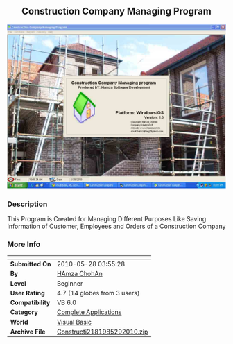 ﻿<div align="center">

## Construction Company Managing Program

<img src="PIC201052912483912.jpg">
</div>

### Description

This Program is Created for Managing Different Purposes Like Saving Information of Customer, Employees and Orders of a Construction Company
 
### More Info
 


<span>             |<span>
---                |---
**Submitted On**   |2010-05-28 03:55:28
**By**             |[HAmza ChohAn](https://github.com/Planet-Source-Code/PSCIndex/blob/master/ByAuthor/hamza-chohan.md)
**Level**          |Beginner
**User Rating**    |4.7 (14 globes from 3 users)
**Compatibility**  |VB 6\.0
**Category**       |[Complete Applications](https://github.com/Planet-Source-Code/PSCIndex/blob/master/ByCategory/complete-applications__1-27.md)
**World**          |[Visual Basic](https://github.com/Planet-Source-Code/PSCIndex/blob/master/ByWorld/visual-basic.md)
**Archive File**   |[Constructi2181985292010\.zip](https://github.com/Planet-Source-Code/hamza-chohan-construction-company-managing-program__1-73182/archive/master.zip)








